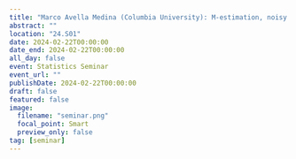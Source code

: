 ```yaml
---
title: "Marco Avella Medina (Columbia University): M-estimation, noisy optimization and user-level local privacy."
abstract: ""
location: "24.S01"
date: 2024-02-22T00:00:00
date_end: 2024-02-22T00:00:00
all_day: false
event: Statistics Seminar
event_url: ""
publishDate: 2024-02-22T00:00:00
draft: false
featured: false
image:
  filename: "seminar.png"
  focal_point: Smart
  preview_only: false
tag: [seminar]
---
```

